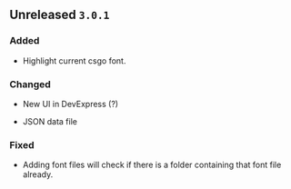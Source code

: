 ## Unreleased `3.0.1` 

### Added

* Highlight current csgo font.

### Changed

- New UI in DevExpress (?)

* JSON data file

### Fixed

* Adding font files will check if there is a folder containing that font file already.
  

